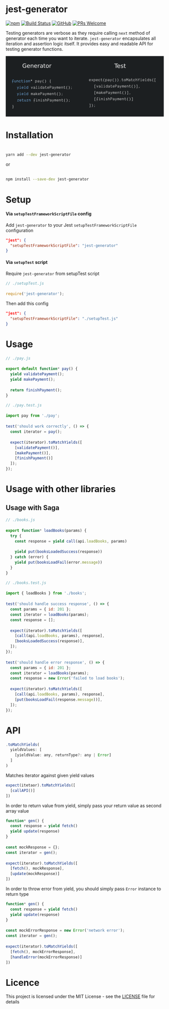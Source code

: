 # jest-generator

[![npm](https://img.shields.io/npm/v/jest-generator.svg)](https://www.npmjs.com/package/jest-generator)
[![Build Status](https://travis-ci.com/doniyor2109/jest-generator.svg?branch=master)](https://travis-ci.com/doniyor2109/jest-generator)
[![GitHub](https://img.shields.io/github/license/mashape/apistatus.svg)](https://github.com/doniyor2109/jest-generator/blob/master/LICENSE)
[![PRs Welcome](https://img.shields.io/badge/PRs-welcome-brightgreen.svg)](https://github.com/doniyor2109/jest-generator/pulls)


Testing generators are verbose as they require calling `next` method of generator each time you want to iterate. `jest-generator` encapsulates all iteration and assertion logic itself. It provides easy and readable API for testing generator functions.

![Testing with jest-generator](https://raw.githubusercontent.com/doniyor2109/jest-generator/master/jest-generator-example.png)


# Installation

```bash

yarn add --dev jest-generator

```

or

```bash

npm install --save-dev jest-generator

```

# Setup

#### Via `setupTestFrameworkScriptFile` config

Add `jest-generator` to your Jest `setupTestFrameworkScriptFile` configuration

```json
"jest": {
  "setupTestFrameworkScriptFile": "jest-generator"
}
```

#### Via `setupTest` script

Require `jest-generator` from setupTest script

```js
// ./setupTest.js

require('jest-generator');
```

Then add this config

```json
"jest": {
  "setupTestFrameworkScriptFile": "./setupTest.js"
}
```

# Usage

```js
// ./pay.js

export default function* pay() {
  yield validatePayment();
  yield makePayment();

  return finishPayment();
}
```

```js
// ./pay.test.js

import pay from './pay';

test('should work correctly', () => {
  const iterator = pay();

  expect(iterator).toMatchYields([
    [validatePayment()],
    [makePayment()],
    [finishPayment()]
  ]);
});

```

# Usage with other libraries

## Usage with Saga

 
```js
// ./books.js

export function* loadBooks(params) {
  try {
    const response = yield call(api.loadBooks, params)
    
    yield put(booksLoadedSuccess(response))
  } catch (error) {
    yield put(booksLoadFail(error.message))
  }
}
```

```js
// ./books.test.js

import { loadBooks } from './books';

test('should handle success response', () => {
  const params = { id: 201 };
  const iterator = loadBooks(params);
  const response = [];

  expect(iterator).toMatchYields([
    [call(api.loadBooks, params), response],
    [booksLoadedSuccess(response)],
  ]);
});

test('should handle error response', () => {
  const params = { id: 201 };
  const iterator = loadBooks(params);
  const response = new Error('failed to load books');

  expect(iterator).toMatchYields([
    [call(api.loadBooks, params), response],
    [put(booksLoadFail(response.message))],
  ]);
});

```

# API

```js
.toMatchYields(
  yieldValues: [
    [yieldValue: any, returnType?: any | Error]
  ]
)
```

Matches iterator against given yield values

```js
expect(itetaor).toMatchYields([
  [callAPI()]
])
```

In order to return value from yield, simply pass your return value as second array value

```js
function* gen() {
  const response = yield fetch()
  yield update(response)
}

const mockResponse = {};
const iterator = gen();

expect(iterator).toMatchYields([
  [fetch(), mockResponse],
  [update(mockResponse)]
])
```

In order to throw error from yield, you should simply pass `Error` instance to return type

```js
function* gen() {
  const response = yield fetch()
  yield update(response)
}

const mockErrorResponse = new Error('network error');
const iterator = gen();

expect(iterator).toMatchYields([
  [fetch(), mockErrorResponse],
  [handleError(mockErrorResponse)]
])
```
 
# Licence

This project is licensed under the MIT License - see the [LICENSE](LICENSE) file for details
